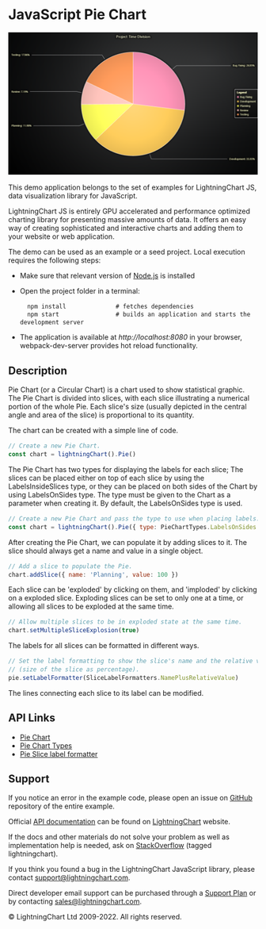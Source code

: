 # JavaScript Pie Chart

![JavaScript Pie Chart](pieChart-darkGold.png)

This demo application belongs to the set of examples for LightningChart JS, data visualization library for JavaScript.

LightningChart JS is entirely GPU accelerated and performance optimized charting library for presenting massive amounts of data. It offers an easy way of creating sophisticated and interactive charts and adding them to your website or web application.

The demo can be used as an example or a seed project. Local execution requires the following steps:

-   Make sure that relevant version of [Node.js](https://nodejs.org/en/download/) is installed
-   Open the project folder in a terminal:

          npm install              # fetches dependencies
          npm start                # builds an application and starts the development server

-   The application is available at _http://localhost:8080_ in your browser, webpack-dev-server provides hot reload functionality.


## Description

Pie Chart (or a Circular Chart) is a chart used to show statistical graphic. The Pie Chart is divided into slices, with each slice illustrating a numerical portion of the whole Pie. Each slice's size (usually depicted in the central angle and area of the slice) is proportional to its quantity.

The chart can be created with a simple line of code.

```javascript
// Create a new Pie Chart.
const chart = lightningChart().Pie()
```

The Pie Chart has two types for displaying the labels for each slice; The slices can be placed either on top of each slice by using the LabelsInsideSlices type, or they can be placed on both sides of the Chart by using LabelsOnSides type. The type must be given to the Chart as a parameter when creating it.
By default, the LabelsOnSides type is used.

```javascript
// Create a new Pie Chart and pass the type to use when placing labels.
const chart = lightningChart().Pie({ type: PieChartTypes.LabelsOnSides })
```

After creating the Pie Chart, we can populate it by adding slices to it.
The slice should always get a name and value in a single object.

```javascript
// Add a slice to populate the Pie.
chart.addSlice({ name: 'Planning', value: 100 })
```

Each slice can be 'exploded' by clicking on them, and 'imploded' by clicking on a exploded slice.
Exploding slices can be set to only one at a time, or allowing all slices to be exploded at the same time.

```javascript
// Allow multiple slices to be in exploded state at the same time.
chart.setMultipleSliceExplosion(true)
```

The labels for all slices can be formatted in different ways.

```javascript
// Set the label formatting to show the slice's name and the relative value
// (size of the slice as percentage).
pie.setLabelFormatter(SliceLabelFormatters.NamePlusRelativeValue)
```

The lines connecting each slice to its label can be modified.


## API Links

* [Pie Chart]
* [Pie Chart Types]
* [Pie Slice label formatter]


## Support

If you notice an error in the example code, please open an issue on [GitHub][0] repository of the entire example.

Official [API documentation][1] can be found on [LightningChart][2] website.

If the docs and other materials do not solve your problem as well as implementation help is needed, ask on [StackOverflow][3] (tagged lightningchart).

If you think you found a bug in the LightningChart JavaScript library, please contact support@lightningchart.com.

Direct developer email support can be purchased through a [Support Plan][4] or by contacting sales@lightningchart.com.

[0]: https://github.com/Arction/
[1]: https://lightningchart.com/lightningchart-js-api-documentation/
[2]: https://lightningchart.com
[3]: https://stackoverflow.com/questions/tagged/lightningchart
[4]: https://lightningchart.com/support-services/

© LightningChart Ltd 2009-2022. All rights reserved.


[Pie Chart]: https://lightningchart.com/lightningchart-js-api-documentation/v4.1.0/classes/PieChart.html
[Pie Chart Types]: https://lightningchart.com/lightningchart-js-api-documentation/v4.1.0/variables/PieChartTypes-1.html
[Pie Slice label formatter]: https://lightningchart.com/lightningchart-js-api-documentation/v4.1.0/types/SliceLabelFormatter.html

